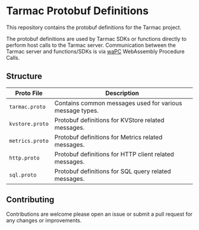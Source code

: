 # Tarmac Protobuf Definitions

This repository contains the protobuf definitions for the Tarmac project.

The protobuf definitions are used by Tarmac SDKs or functions directly to perform host calls to the Tarmac server.
Communication between the Tarmac server and functions/SDKs is via [waPC](https://wapc.io/) WebAssembly Procedure Calls.

## Structure

| Proto File | Description |
|------------|-------------|
| `tarmac.proto` | Contains common messages used for various message types. |
| `kvstore.proto` | Protobuf definitions for KVStore related messages. |
| `metrics.proto` | Protobuf definitions for Metrics related messages. |
| `http.proto` | Protobuf definitions for HTTP client related messages. |
| `sql.proto` | Protobuf definitions for SQL query related messages. |

## Contributing

Contributions are  welcome please open an issue or submit a pull request for any changes or improvements.
